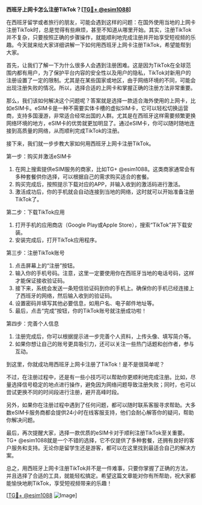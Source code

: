 **西班牙上网卡怎么注册TikTok？[[TG💪+ @esim1088](https://t.me/s/esim1088)]**

在西班牙留学或者旅行的朋友，可能会遇到这样的问题：在国外使用当地的上网卡注册TikTok时，总是觉得有些麻烦，甚至不知道从哪里开始。其实，注册TikTok并不复杂，只要按照正确的步骤操作，就能顺利地完成注册并开始享受短视频的乐趣。今天就来给大家详细讲解一下如何用西班牙上网卡注册TikTok，希望能帮到大家。

首先，让我们了解一下为什么很多人会遇到注册困难。这是因为TikTok在全球范围内都有用户，为了保护平台内容的安全性以及用户的隐私，TikTok对新用户的注册设置了一定的限制。尤其是在某些国家或地区，由于网络环境的不同，可能会出现注册失败的情况。所以，选择合适的上网卡和掌握正确的注册方法非常重要。

那么，我们该如何解决这个问题呢？答案就是选择一款适合海外使用的上网卡，比如eSIM卡。eSIM卡是一种不需要实体卡槽的虚拟SIM卡，它可以轻松切换运营商，支持多国漫游，非常适合经常出国的人群。尤其是在西班牙这样需要频繁更换网络环境的地方，eSIM卡的优势就更加明显了。通过eSIM卡，你可以随时随地连接到高质量的网络，从而顺利完成TikTok的注册。

接下来，我们就一步步教大家如何用西班牙上网卡注册TikTok。

第一步：购买并激活eSIM卡

1. 在网上搜索提供eSIM服务的商家，比如TG+ @esim1088。这类商家通常会有多种套餐供你选择，可以根据自己的需求购买适合的套餐。
2. 购买完成后，按照提示下载对应的APP，并输入收到的激活码进行激活。
3. 激活成功后，你的手机就会自动连接到当地的网络，这时就可以开始准备注册TikTok了。

第二步：下载TikTok应用

1. 打开手机的应用商店（Google Play或Apple Store），搜索“TikTok”并下载安装。
2. 安装完成后，打开TikTok应用程序。

第三步：注册TikTok账号

1. 点击屏幕上的“注册”按钮。
2. 输入你的手机号码。注意，这里一定要使用你在西班牙当地的电话号码，这样才能保证接收验证码。
3. 接下来，系统会发送一条短信验证码到你的手机上。确保你的手机已经连接上了西班牙的网络，然后输入收到的验证码。
4. 设置密码并填写其他必要信息，如用户名、电子邮件地址等。
5. 最后，点击“完成”按钮，你的TikTok账号就注册成功啦！

第四步：完善个人信息

1. 注册完成后，你可以根据提示进一步完善个人资料，上传头像、填写简介等。
2. 如果你想让自己的账号更具吸引力，还可以关注一些热门话题和创作者，参与互动。

到这里，你就成功用西班牙上网卡注册了TikTok！是不是很简单呢？

不过，在注册过程中，还是有一些小技巧可以帮助你更顺利地完成注册。比如，尽量选择信号稳定的地点进行操作，避免因为网络问题导致注册失败；同时，也可以尝试更换不同的时间段进行注册，避开高峰时段。

另外，如果你在注册过程中遇到了任何问题，都可以随时联系客服寻求帮助。大多数eSIM卡服务商都会提供24小时在线客服支持，他们会耐心解答你的疑问，帮助你解决问题。

最后，再次提醒大家，选择一款优质的eSIM卡对于顺利注册TikTok至关重要。TG+ @esim1088就是一个不错的选择，它不仅提供了多种套餐，还拥有良好的客户服务和支持。无论你是留学生还是游客，都可以在这里找到最适合自己的解决方案。

总之，用西班牙上网卡注册TikTok并不是一件难事，只要你掌握了正确的方法，并且选择了合适的工具，就能轻松搞定。希望这篇文章能对你有所帮助，祝大家都能愉快地刷TikTok，享受短视频带来的乐趣！

[[TG💪+ @esim1088](https://t.me/s/esim1088) ![Image](https://i.postimg.cc/4NQfJmqS/Snipaste-2025-05-13-00-14-12.png)]
